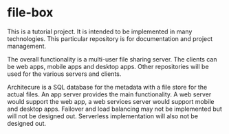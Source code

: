 # file-box

This is a tutorial project. It is intended to be implemented in many technologies.  This particular repository is for documentation and project management.

The overall functionality is a multi-user file sharing server. The clients can be web apps, mobile apps and desktop apps. Other repositories will be used for the 
various servers and clients.

Architecure is a SQL database for the metadata with a file store for the actual files. An app server provides the main functionality. A web server would support the web app, 
a web services server would support mobile and desktop apps. Failover and load balancing may not be implemented but will not be designed out. Serverless implementation 
will also not be designed out.


